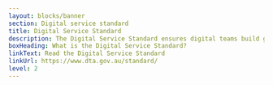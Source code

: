 ```yaml
---
layout: blocks/banner
section: Digital service standard
title: Digital Service Standard
description: The Digital Service Standard ensures digital teams build government services that are simple, clear and fast.
boxHeading: What is the Digital Service Standard?
linkText: Read the Digital Service Standard
linkUrl: https://www.dta.gov.au/standard/
level: 2
---
```

